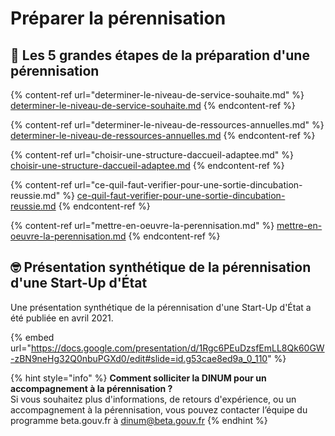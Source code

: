 # Préparer la pérennisation

## 🚀 Les 5 grandes étapes de la préparation d'une pérennisation

{% content-ref url="determiner-le-niveau-de-service-souhaite.md" %}
[determiner-le-niveau-de-service-souhaite.md](determiner-le-niveau-de-service-souhaite.md)
{% endcontent-ref %}

{% content-ref url="determiner-le-niveau-de-ressources-annuelles.md" %}
[determiner-le-niveau-de-ressources-annuelles.md](determiner-le-niveau-de-ressources-annuelles.md)
{% endcontent-ref %}

{% content-ref url="choisir-une-structure-daccueil-adaptee.md" %}
[choisir-une-structure-daccueil-adaptee.md](choisir-une-structure-daccueil-adaptee.md)
{% endcontent-ref %}

{% content-ref url="ce-quil-faut-verifier-pour-une-sortie-dincubation-reussie.md" %}
[ce-quil-faut-verifier-pour-une-sortie-dincubation-reussie.md](ce-quil-faut-verifier-pour-une-sortie-dincubation-reussie.md)
{% endcontent-ref %}

{% content-ref url="mettre-en-oeuvre-la-perennisation.md" %}
[mettre-en-oeuvre-la-perennisation.md](mettre-en-oeuvre-la-perennisation.md)
{% endcontent-ref %}

## 🤓 Présentation synthétique de la pérennisation d'une Start-Up d'État

Une présentation synthétique de la pérennisation d'une Start-Up d'État a été publiée en avril 2021.&#x20;

{% embed url="https://docs.google.com/presentation/d/1Rgc6PEuDzsfEmLL8Qk60GW-zBN9neHg32Q0nbuPGXd0/edit#slide=id.g53cae8ed9a_0_110" %}

{% hint style="info" %}
**Comment solliciter la DINUM pour un accompagnement à la pérennisation ?**\
Si vous souhaitez plus d'informations, de retours d'expérience, ou un accompagnement à la pérennisation, vous pouvez contacter l’équipe du programme beta.gouv.fr à dinum@beta.gouv.fr
{% endhint %}

